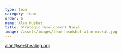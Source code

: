 ```yaml
---
type: team
category: Team
order: 6
name: Alan Muskat
title: Strategic Development Ninja
image: /assets/images/team-headshot-alan-muskat.jpg
---
```


<alan@seekhealing.org>
